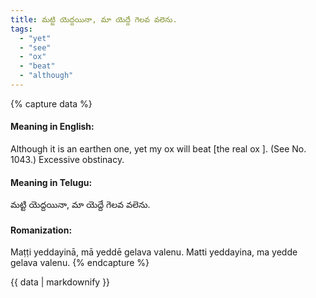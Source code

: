 ```yaml
---
title: మట్టి యెద్దయినా, మా యెద్దే గెలవ వలెను.
tags:
  - "yet"
  - "see"
  - "ox"
  - "beat"
  - "although"
---
```


{% capture data %}
#### Meaning in English:
Although it is an earthen one, yet my ox will beat [the real ox ].
(See No. 1043.)
Excessive obstinacy.

#### Meaning in Telugu:
మట్టి యెద్దయినా, మా యెద్దే గెలవ వలెను.

#### Romanization:
Maṭṭi yeddayinā, mā yeddē gelava valenu.
Matti yeddayina, ma yedde gelava valenu.
{% endcapture %}

{{ data | markdownify }}

